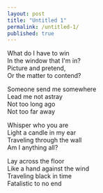 ```yaml
---
layout: post
title: "Untitled 1"
permalink: /untitled-1/
published: true
---
```


What do I have to win  
In the window that I'm in?  
Picture and pretend,  
Or the matter to contend?  
  
Someone send me somewhere  
Lead me not astray  
Not too long ago   
Not too far away  
  
Whisper who you are  
Light a candle in my ear  
Traveling through the wall  
Am I anything all?  
  
Lay across the floor  
Like a hand against the wind  
Traveling black in time  
Fatalistic to no end  
